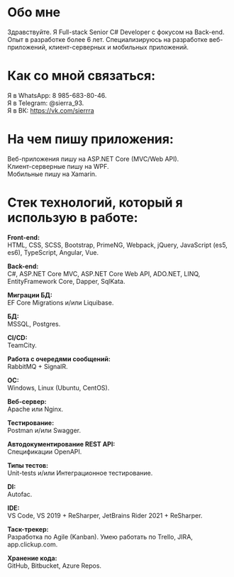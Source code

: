 # Обо мне
Здравствуйте. Я Full-stack Senior C# Developer с фокусом на Back-end. Опыт в разработке более 6 лет. Специализируюсь на разработке веб-приложений, клиент-серверных и мобильных приложений.

# Как со мной связаться:
Я в WhatsApp: 8 985-683-80-46.<br>
Я в Telegram: @sierra_93.<br>
Я в ВК: https://vk.com/sierrra

# На чем пишу приложения:
Веб-приложения пишу на ASP.NET Core (MVC/Web API). <br>
Клиент-серверные пишу на WPF. <br>
Мобильные пишу на Xamarin.

# Стек технологий, который я использую в работе:
<strong>Front-end: </strong> <br>
HTML, CSS, SCSS, Bootstrap, PrimeNG, Webpack, jQuery, JavaScript (es5, es6), TypeScript, Angular, Vue. <br>

<strong>Back-end: </strong> <br>
C#, ASP.NET Core MVC, ASP.NET Core Web API, ADO.NET, LINQ, EntityFramework Core, Dapper, SqlKata.

<strong>Миграции БД: </strong> <br>
EF Core Migrations и/или Liquibase.

<strong>БД: </strong> <br>
MSSQL, Postgres.

<strong>CI/CD: </strong> <br>
TeamCity.

<strong>Работа с очередями сообщений:</strong> <br>
RabbitMQ + SignalR.

<strong>OC: </strong> <br>
Windows, Linux (Ubuntu, CentOS).

<strong>Веб-сервер: </strong> <br>
Apache или Nginx.

<strong>Тестирование: </strong> <br>
Postman и/или Swagger.

<strong>Автодокументирование REST API: </strong> <br>
Спецификации OpenAPI.

<strong>Типы тестов: </strong> <br>
Unit-tests и/или Интеграционное тестирование.

<strong>DI: </strong> <br>
Autofac.

<strong>IDE: </strong> <br>
VS Code, VS 2019 + ReSharper, JetBrains Rider 2021 + ReSharper.

<strong>Таск-трекер: </strong> <br>
Разработка по Agile (Kanban). Умею работать по Trello, JIRA, app.clickup.com.

<strong>Хранение кода: </strong> <br>
GitHub, Bitbucket, Azure Repos.
